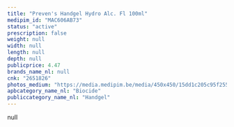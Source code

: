 ```yaml
---
title: "Preven's Handgel Hydro Alc. Fl 100ml"
medipim_id: "MAC606AB73"
status: "active"
prescription: false
weight: null
width: null
length: null
depth: null
publicprice: 4.47
brands_name_nl: null
cnk: "2651826"
photos_medium: "https://media.medipim.be/media/450x450/15dd1c205c95f255d022506a4ab05eaf.jpg"
apbcategory_name_nl: "Biocide"
publiccategory_name_nl: "Handgel"
---
```

null
